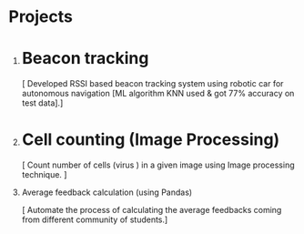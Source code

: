 # Projects
  1. # Beacon tracking

      [ Developed RSSI based beacon tracking system using robotic car for autonomous navigation [ML algorithm KNN used & got 77% accuracy on test data].]
        
  3. # Cell counting (Image Processing)
 
       [ Count number of cells (virus ) in a given image using Image processing technique. ]
       
  4. Average feedback calculation (using Pandas)

      [ Automate the process of calculating the average feedbacks coming from different community of students.]
